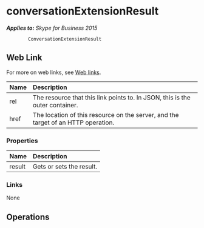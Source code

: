# conversationExtensionResult

 _**Applies to:** Skype for Business 2015_


            ConversationExtensionResult
            

## Web Link
<a name = "sectionSection0"> </a>

For more on web links, see [Web links](WebLinks.md).


|**Name**|**Description**|
|:-----|:-----|
|rel|The resource that this link points to. In JSON, this is the outer container.|
|href|The location of this resource on the server, and the target of an HTTP operation.|

### Properties



|**Name**|**Description**|
|:-----|:-----|
|result|Gets or sets the result.|

### Links



None

## Operations



<a name="sectionSection2"></a>
